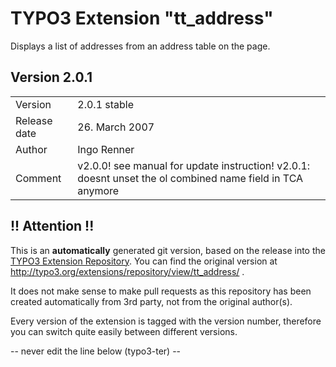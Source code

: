 # TYPO3 Extension "tt_address"
Displays a list of addresses from an address table on the page.

## Version 2.0.1




<table>
	<tr><td>Version</td><td>2.0.1 stable</td></tr>
	<tr><td>Release date</td><td>26. March 2007</td></tr>
	<tr><td>Author</td><td>Ingo Renner</td></tr>
	<tr><td>Comment</td><td>v2.0.0! see manual for update instruction! v2.0.1: doesnt unset the ol combined name field in TCA anymore</td></tr>
</table>

## !! Attention !!
This is an **automatically** generated git version, based on the release into the [TYPO3 Extension Repository](http://www.typo3.org/extensions/).
You can find the original version at http://typo3.org/extensions/repository/view/tt_address/ .

It does not make sense to make pull requests as this repository has been created automatically from 3rd party, not from the original author(s).

Every version of the extension is tagged with the version number, therefore you can switch quite easily between different versions.


-- never edit the line below (typo3-ter) --